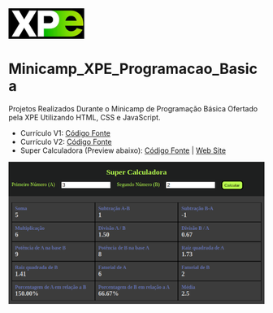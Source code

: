 <a href="https://www.xpeducacao.com.br/">
  <img src="./img/xpe_logo.jpeg" alt="site XPE" width="149" height="60" />
</a>


# Minicamp_XPE_Programacao_Basica
Projetos Realizados Durante o Minicamp de Programação Básica Ofertado pela XPE Utilizando HTML, CSS e JavaScript.


- Currículo V1: [Código Fonte](https://github.com/vinitg96/Minicamp_XPE_Programacao_Basica/tree/main/curriculo-v1)
- Currículo V2: [Código Fonte](https://github.com/vinitg96/Minicamp_XPE_Programacao_Basica/tree/main/curriculo-v2)
- Super Calculadora (Preview abaixo): [Código Fonte](https://github.com/vinitg96/Minicamp_XPE_Programacao_Basica/tree/main/super_calculadora) | [Web Site](https://super-calculadora-xpe-vinicius.netlify.app/)

<a href="https://super-calculadora-xpe-vinicius.netlify.app/">
  <img src="./img/super_calculadora.png" alt="Web Site da Aplicação" width="" height="" />
</a>


